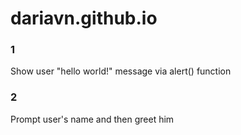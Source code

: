 # dariavn.github.io

### 1
Show user "hello world!" message via alert() function

### 2
Prompt user's name and then greet him
